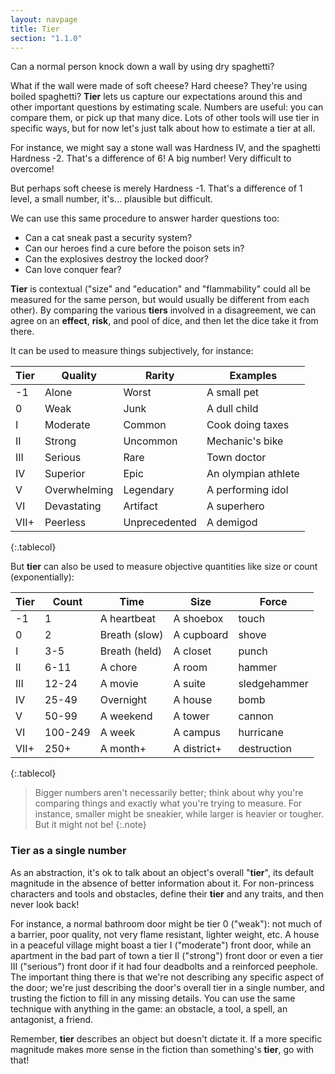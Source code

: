 ```yaml
---
layout: navpage
title: Tier
section: "1.1.0"
---
```


Can a normal person knock down a wall by using dry spaghetti?

What if the wall were made of soft cheese? Hard cheese? They're using boiled spaghetti?
**Tier** lets us capture our expectations around this and other important questions by estimating scale.
Numbers are useful: you can compare them, or pick up that many dice.
Lots of other tools will use tier in specific ways, but for now let's just talk about how to estimate a tier at all.

For instance, we might say a stone wall was Hardness IV, and the spaghetti Hardness -2.
That's a difference of 6! A big number! Very difficult to overcome!

But perhaps soft cheese is merely Hardness -1.
That's a difference of 1 level, a small number, it's... plausible but difficult.

We can use this same procedure to answer harder questions too:
* Can a cat sneak past a security system?
* Can our heroes find a cure before the poison sets in?
* Can the explosives destroy the locked door?
* Can love conquer fear?

**Tier** is contextual ("size" and "education" and "flammability" could all be measured for the same person, but would usually be different from each other).
By comparing the various **tiers** involved in a disagreement, we can agree on an **effect**, **risk**, and pool of dice, and then let the dice take it from there.

It can be used to measure things subjectively, for instance:

| Tier | Quality    | Rarity  | Examples    |
|------|------------|---------|-------------|
| -1   | Alone      | Worst   | A small pet |
| 0    | Weak       | Junk    | A dull child |
| I    | Moderate   | Common  | Cook doing taxes |
| II   | Strong     | Uncommon | Mechanic's bike |
| III  | Serious    | Rare    | Town doctor |
| IV   | Superior   | Epic    | An olympian athlete |
| V    | Overwhelming | Legendary | A performing idol |
| VI   | Devastating | Artifact | A superhero |
| VII+ | Peerless | Unprecedented | A demigod |
{:.tablecol}

But **tier** can also be used to measure objective quantities like size or count (exponentially):

| Tier | Count | Time       | Size      | Force   |
|------|-------|------------|-----------|---------|
| -1   | 1     | A heartbeat | A shoebox | touch   |
| 0    | 2     | Breath (slow) | A cupboard | shove |
| I    | 3-5   | Breath (held) | A closet | punch  |
| II   | 6-11 | A chore  | A room      | hammer    |
| III  | 12-24 | A movie  | A suite     | sledgehammer |
| IV   | 25-49 | Overnight | A house    | bomb     |
| V    | 50-99 | A weekend | A tower    | cannon   |
| VI   | 100-249 | A week   | A campus    | hurricane |
| VII+ | 250+ | A month+ | A district+ | destruction |
{:.tablecol}

> Bigger numbers aren't necessarily better; think about why you're comparing things and exactly what you're trying to measure.
> For instance, smaller might be sneakier, while larger is heavier or tougher.
> But it might not be!
{:.note}

### Tier as a single number

As an abstraction, it's ok to talk about an object's overall "**tier**", its default magnitude in the absence of better information about it.
For non-princess characters and tools and obstacles, define their **tier** and any traits, and then never look back!

For instance, a normal bathroom door might be tier 0 ("weak"):
not much of a barrier, poor quality, not very flame resistant, lighter weight, etc.
A house in a peaceful village might boast a tier I ("moderate") front door,
while an apartment in the bad part of town a tier II ("strong") front door
or even a tier III ("serious") front door if it had four deadbolts and a reinforced peephole.
The important thing there is that we're not describing any specific aspect of the door; we're just describing the door's overall tier in a single number, and trusting the fiction to fill in any missing details.
You can use the same technique with anything in the game: an obstacle, a tool, a spell, an antagonist, a friend.

Remember, **tier** describes an object but doesn't dictate it.
If a more specific magnitude makes more sense in the fiction than something's **tier**, go with that!
